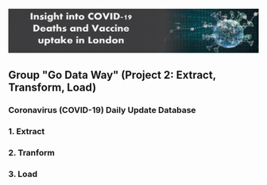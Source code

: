 ![](header%20image.PNG)
## Group "Go Data Way" (Project 2: Extract, Transform, Load)
### Coronavirus (COVID-19) Daily Update Database



### **1. Extract**







### **2. Tranform**






### **3. Load**

